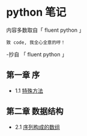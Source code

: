 # python 笔记

内容多数取自「 fluent python 」

`致 code, 我全心全意的哼！`

-抄自 「 fluent python 」

## 第一章 序

 - 1.1 [特殊方法](docs/python特殊方法)

## 第二章 数据结构


 - 2.1 [序列构成的数组](docs/序列构成的数组)


